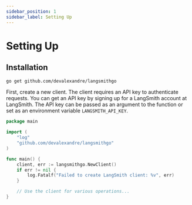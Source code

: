 ```yaml
---
sidebar_position: 1
sidebar_label: Setting Up
---
```


# Setting Up


## Installation

```sh 
go get github.com/devalexandre/langsmithgo
```


First, create a new client. The client requires an API key to authenticate requests. You can get an API key by signing up for a LangSmith account at LangSmith. The API key can be passed as an argument to the function or set as an environment variable `LANGSMITH_API_KEY`.

```go
package main

import (
    "log"
    "github.com/devalexandre/langsmithgo"
)

func main() {
    client, err := langsmithgo.NewClient()
    if err != nil {
        log.Fatalf("Failed to create LangSmith client: %v", err)
    }

    // Use the client for various operations...
}
```